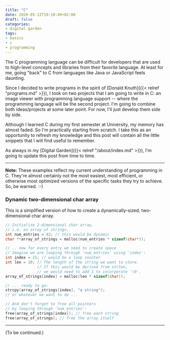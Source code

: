 ```yaml
---
title: "C"
date: 2020-05-12T19:10:49+02:00
draft: false
categories:
- digital garden
tags:
- basics
- c
- programming
---
```


The C programming language can be difficult for developers that are used to high-level concepts and libraries from their favorite language. At least for me, going "back" to C from languages like Java or JavaScript feels daunting. 

Since I decided to write programs in the spirit of [Donald Knuth]({{< relref "programs.md" >}}), I took on two projects that I am going to write in C: an image viewer with programming language support -- where the programming language will be the second project. I'm going to combine both ideas/projects at some later point. For now, I'll just develop them side by side.

Although I learned C during my first semester at University, my memory has almost faded. So I'm practically starting from scratch. I take this as an opportunity to refresh my knowledge and this post will contain all the little snippets that I will find useful to remember.

As always in my [Digital Garden]({{< relref "/about/index.md" >}}), I'm going to update this post from time to time.

-------

**Note:** These examples reflect my current understanding of programming in C. They're almost certainly not the most easiest, most efficient, or otherwise most optimized versions of the specific tasks they try to achieve. So, be warned. :-)

### Dynamic two-dimensional char array

This is a simplified version of how to create a dynamically-sized, two-dimensional char array. 

```C
// Initialize 2-dimensional char array,
// i.e. an array of strings.
int num_entries = 42; // this would be dynamic
char **array_of_strings = malloc(num_entries * sizeof(char*));

// .. now for every entry we need to create space
// Imagine we are looping through 'num_entries' using 'index':
int index = 21; // would be a loop counter
int len = 10; // The length of the string we want to store.
              // If this would be derived from strlen,
              // we would need to add 1 to incorporate '\0'.
array_of_strings[index] = malloc(len * sizeof(char));

// ... ready to go:
strcpy(array_of_strings[index], "a string");
// or whatever we want to do ...

// And don't forget to free all pointers
// by looping through 'num_entries':
free(array_of_strings[index]); // free each string
free(array_of_strings); // free the array itself
```

-------

(To be continued.)

